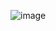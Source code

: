 ![image](https://user-images.githubusercontent.com/107811114/228945342-21087698-d819-40ff-845a-119295811b1d.png)
